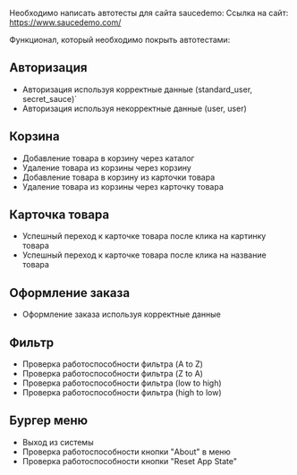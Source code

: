Необходимо написать автотесты для сайта saucedemo: Ссылка на сайт: https://www.saucedemo.com/

Функционал, который необходимо покрыть автотестами:

## Авторизация

* Авторизация используя корректные данные (standard_user, secret_sauce)`
* Авторизация используя некорректные данные (user, user)

## Корзина

* Добавление товара в корзину через каталог
* Удаление товара из корзины через корзину
* Добавление товара в корзину из карточки товара
* Удаление товара из корзины через карточку товара

## Карточка товара

* Успешный переход к карточке товара после клика на картинку товара
* Успешный переход к карточке товара после клика на название товара

## Оформление заказа

* Оформление заказа используя корректные данные

## Фильтр

* Проверка работоспособности фильтра (A to Z)
* Проверка работоспособности фильтра (Z to A)
* Проверка работоспособности фильтра (low to high)
* Проверка работоспособности фильтра (high to low)

## Бургер меню

* Выход из системы
* Проверка работоспособности кнопки "About" в меню
* Проверка работоспособности кнопки "Reset App State"